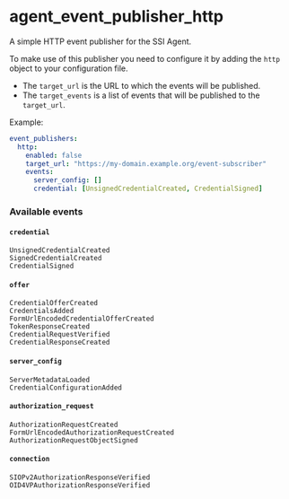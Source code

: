 # agent_event_publisher_http

A simple HTTP event publisher for the SSI Agent.

To make use of this publisher you need to configure it by adding the `http` object to your configuration file.

- The `target_url` is the URL to which the events will be published.
- The `target_events` is a list of events that will be published to the `target_url`.

Example:

```yaml
event_publishers:
  http:
    enabled: false
    target_url: "https://my-domain.example.org/event-subscriber"
    events:
      server_config: []
      credential: [UnsignedCredentialCreated, CredentialSigned]
```

### Available events

#### `credential`

```
UnsignedCredentialCreated
SignedCredentialCreated
CredentialSigned
```

#### `offer`

```
CredentialOfferCreated
CredentialsAdded
FormUrlEncodedCredentialOfferCreated
TokenResponseCreated
CredentialRequestVerified
CredentialResponseCreated
```

#### `server_config`

```
ServerMetadataLoaded
CredentialConfigurationAdded
```

#### `authorization_request`

```
AuthorizationRequestCreated
FormUrlEncodedAuthorizationRequestCreated
AuthorizationRequestObjectSigned
```

#### `connection`

```
SIOPv2AuthorizationResponseVerified
OID4VPAuthorizationResponseVerified
```
